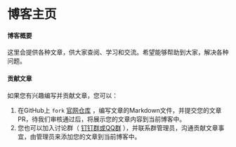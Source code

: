 # 博客主页


#### 博客概要

这里会提供各种文章，供大家查阅、学习和交流。希望能够帮助到大家，解决各种问题。


#### 贡献文章

如果您有兴趣编写并贡献文章，您可以：

1. 在GitHub上 `fork` [官网仓库](https://github.com/easyj-projects/easyj-projects.github.io) ，编写文章的Markdown文件，并提交您的文章PR，待我们审核通过后，将展示您的文章内容到当前博客中。
2. 您也可以加入讨论群（ <a href="/#/discussion" target="_blank">钉钉群或QQ群</a> ），并联系群管理员，沟通贡献文章事宜，由管理员来添加您的文章到当前博客中。
